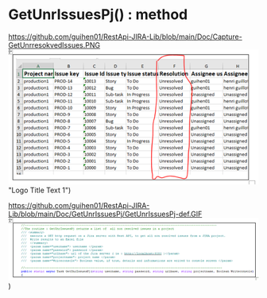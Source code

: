 # GetUnrIssuesPj() : method

https://github.com/guihen01/RestApi-JIRA-Lib/blob/main/Doc/Capture-GetUnrresokvedIssues.PNG
![alt text]( https://github.com/guihen01/RestApi-JIRA-Lib/blob/main/Doc/Capture-GetUnrresokvedIssues.PNG "Logo Title Text 1") "Logo Title Text 1")

https://github.com/guihen01/RestApi-JIRA-Lib/blob/main/Doc/GetUnrIssuesPj/GetUnrIssuesPj-def.GIF
![alt text](https://github.com/guihen01/RestApi-JIRA-Lib/blob/main/Doc/GetUnrIssuesPj/GetUnrIssuesPj-def.GIF  "Logo Title Text 1"))
